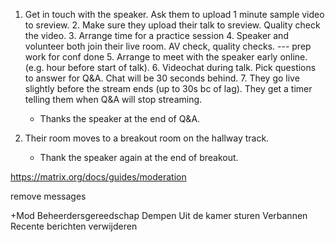 1. Get in touch with the speaker. Ask them to upload 1 minute sample video to sreview. 2. Make sure they upload their talk to sreview. Quality check the video. 3. Arrange time for a practice session 4. Speaker and volunteer both join their live room. AV check, quality checks. --- prep work for conf done 5. Arrange to meet with the speaker early online. (e.g. hour before start of talk). 6. Videochat during talk. Pick questions to answer for Q&A. Chat will be 30 seconds behind. 7. They go live slightly before the stream ends (up to 30s bc of lag). They get a timer telling them when Q&A will stop streaming.

    - Thanks the speaker at the end of Q&A. 

8. Their room moves to a breakout room on the hallway track.

    - Thank the speaker again at the end of breakout. 

https://matrix.org/docs/guides/moderation

remove messages


+Mod
Beheerdersgereedschap
Dempen
Uit de kamer sturen
Verbannen
Recente berichten verwijderen